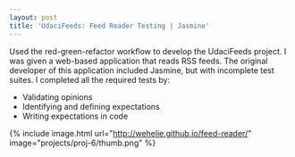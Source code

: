 ```yaml
---
layout: post
title: 'UdaciFeeds: Feed Reader Testing | Jasmine'
---
```


Used the red-green-refactor workflow to develop the UdaciFeeds project. I was given a web-based application that reads RSS feeds. The original developer of this application included Jasmine, but with incomplete test suites. I completed all the required tests by:

- Validating opinions
- Identifying and defining expectations
- Writing expectations in code

{% include image.html url="http://wehelie.github.io/feed-reader/" image="projects/proj-6/thumb.png" %}
